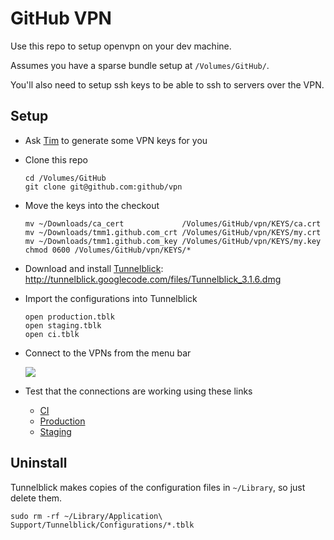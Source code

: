 # GitHub VPN

Use this repo to setup openvpn on your dev machine.

Assumes you have a sparse bundle setup at `/Volumes/GitHub/`.

You'll also need to setup ssh keys to be able to ssh to servers over the VPN.

## Setup

* Ask [Tim](tim@github.com) to generate some VPN keys for you

* Clone this repo

      cd /Volumes/GitHub
      git clone git@github.com:github/vpn

* Move the keys into the checkout

      mv ~/Downloads/ca_cert             /Volumes/GitHub/vpn/KEYS/ca.crt
      mv ~/Downloads/tmm1.github.com_crt /Volumes/GitHub/vpn/KEYS/my.crt
      mv ~/Downloads/tmm1.github.com_key /Volumes/GitHub/vpn/KEYS/my.key
      chmod 0600 /Volumes/GitHub/vpn/KEYS/*

* Download and install [Tunnelblick](http://code.google.com/p/tunnelblick): http://tunnelblick.googlecode.com/files/Tunnelblick_3.1.6.dmg

* Import the configurations into Tunnelblick

      open production.tblk
      open staging.tblk
      open ci.tblk

* Connect to the VPNs from the menu bar

  ![](http://tunnelblick.googlecode.com/files/tb-menu-screenshot-202x144px-2010-05-27.png)

* Test that the connections are working using these links

  * [CI](http://ci2.rs.github.com:8080/)
  * [Production](http://aux1.rs.github.com:9292/)
  * [Staging](http://aux1.stg.github.com:9292/)

## Uninstall

Tunnelblick makes copies of the configuration files in `~/Library`, so
just delete them.

    sudo rm -rf ~/Library/Application\ Support/Tunnelblick/Configurations/*.tblk
